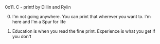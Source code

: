 0x11. C - printf by Dillin and Rylin

0. I'm not going anywhere. You can print that wherever you want to. I'm here and I'm a Spur for life

1. Education is when you read the fine print. Experience is what you get if you don't
